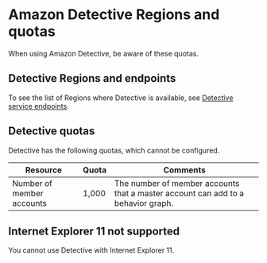 # Amazon Detective Regions and quotas<a name="regions-limitations"></a>

When using Amazon Detective, be aware of these quotas\.

## Detective Regions and endpoints<a name="regions-endpoints"></a>

To see the list of Regions where Detective is available, see [Detective service endpoints](https://docs.aws.amazon.com/general/latest/gr/detective.html)\. 

## Detective quotas<a name="quotas"></a>

Detective has the following quotas, which cannot be configured\.


|  Resource  |  Quota  |  Comments  | 
| --- | --- | --- | 
|  Number of member accounts  |  1,000  |  The number of member accounts that a master account can add to a behavior graph\.  | 

## Internet Explorer 11 not supported<a name="browser-limitation"></a>

You cannot use Detective with Internet Explorer 11\.
